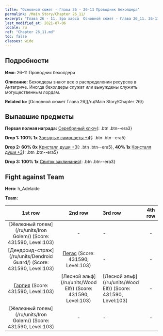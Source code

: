 ```yaml
---
title: "Основной сюжет - Глава 26 - 26-11 Проводник бехолдера"
permalink: /Main Story/Chapter 26_11/
excerpt: "Глава 26 - 11. Эра хаоса  Основной сюжет - Глава 26_11. 26-11 Проводник бехолдера"
last_modified_at: 2021-07-06
locale: ru
ref: "Chapter 26_11.md"
toc: false
classes: wide
---
```


## Подробности

 **Имя:** 26-11 Проводник бехолдера

 **Описание:** Бехолдеры знают все о распределении ресурсов в Антагриче. Иногда бехолдеры служат или вынуждены служить могущественным лордам.

 **Related to:** [Основной сюжет Глава 26](/ru/Main Story/Chapter 26/)

## Выпавшие предметы

 **Первая полная награда:** [Серебряный ключ](/ItemsRU/con_693/){: .btn .btn--era3}

 **Drop 1:** **100% 1x** [Звездные самоцветы +4](/ItemsRU/mat_93/){: .btn .btn--era5}

 **Drop 2:** **60% 0x** [Кристалл души +3](/ItemsRU/mat_87/){: .btn .btn--era5}, **40% 1x** [Кристалл души +3](/ItemsRU/mat_87/){: .btn .btn--era5}

 **Drop 3:** **100% 1x** [Свиток заклинания](/ItemsRU/con_694/){: .btn .btn--era3}


## Fight against Team
 **Hero:** h_Adelaide

 **Team:**


  | 1st row | 2nd row | 3rd row | 4th row |
  |:----:|:----:|:----|:----:|
  | [Железный голем](/ru/units/Iron Golem/) (Score: 431590, Level:103)  | - | - | - |
  | [Дендроид-страж](/ru/units/Dendroid Guard/) (Score: 431590, Level:103)  | [Пегас](/ru/units/Pegasus/) (Score: 431590, Level:103)  | - | - |
  | [Гарпия](/ru/units/Harpy/) (Score: 431590, Level:103)  | [Лесной эльф](/ru/units/Wood Elf/) (Score: 431590, Level:103)  | [Лесной эльф](/ru/units/Wood Elf/) (Score: 431590, Level:103)  | - |
  | [Железный голем](/ru/units/Iron Golem/) (Score: 431590, Level:103)  | - | - | - |


